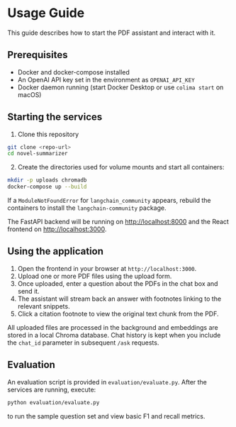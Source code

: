 # Usage Guide

This guide describes how to start the PDF assistant and interact with it.

## Prerequisites

- Docker and docker-compose installed
- An OpenAI API key set in the environment as `OPENAI_API_KEY`
- Docker daemon running (start Docker Desktop or use `colima start` on macOS)

## Starting the services

1. Clone this repository

```bash
git clone <repo-url>
cd novel-summarizer
```

2. Create the directories used for volume mounts and start all containers:

```bash
mkdir -p uploads chromadb
docker-compose up --build
```

If a `ModuleNotFoundError` for `langchain_community` appears, rebuild the
containers to install the `langchain-community` package.

The FastAPI backend will be running on [http://localhost:8000](http://localhost:8000) and the React frontend on [http://localhost:3000](http://localhost:3000).

## Using the application

1. Open the frontend in your browser at `http://localhost:3000`.
2. Upload one or more PDF files using the upload form.
3. Once uploaded, enter a question about the PDFs in the chat box and send it.
4. The assistant will stream back an answer with footnotes linking to the relevant snippets.
5. Click a citation footnote to view the original text chunk from the PDF.

All uploaded files are processed in the background and embeddings are stored in a local Chroma database. Chat history is kept when you include the `chat_id` parameter in subsequent `/ask` requests.

## Evaluation

An evaluation script is provided in `evaluation/evaluate.py`. After the services are running, execute:

```bash
python evaluation/evaluate.py
```

to run the sample question set and view basic F1 and recall metrics.

